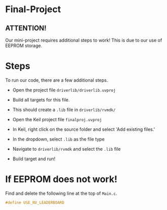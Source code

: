 # Final-Project

## ATTENTION!
Our mini-project requires additional steps to work!
This is due to our use of EEPROM storage.

# Steps
To run our code, there are a few additional steps. 

* Open the project file `driverlib/driverlib.uvproj`

* Build all targets for this file. 

* This should create a `.lib` file in `driverlib/rvmdk/`

* Open the Keil project file `finalproj.uvproj`

* In Keil, right click on the source folder and select 'Add existing files.' 

* In the dropdown, select `.lib` as the file type

* Navigate to `driverlib/rvmdk` and select the `.lib` file

* Build target and run!

# If EEPROM does not work!

Find and delete the following line at the top of `Main.c`.

```c
#define USE_NV_LEADERBOARD
```
